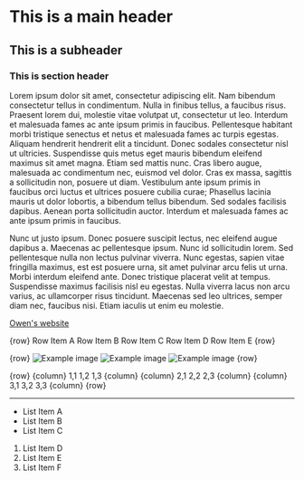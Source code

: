 <link rel="stylesheet" href="style/flex.css">
<link rel="stylesheet" href="style/style.css">

<script src="scripts/header.js"></script>
<script src="scripts/footer.js"></script>
<script src="scripts/format.js"></script>

[//]: # (START WRITING HERE)

# This is a main header

## This is a subheader

### This is section header

Lorem ipsum dolor sit amet, consectetur adipiscing elit. Nam bibendum consectetur tellus in condimentum. Nulla in finibus tellus, a faucibus risus. Praesent lorem dui, molestie vitae volutpat ut, consectetur ut leo. Interdum et malesuada fames ac ante ipsum primis in faucibus. Pellentesque habitant morbi tristique senectus et netus et malesuada fames ac turpis egestas. Aliquam hendrerit hendrerit elit a tincidunt. Donec sodales consectetur nisl ut ultricies. Suspendisse quis metus eget mauris bibendum eleifend maximus sit amet magna. Etiam sed mattis nunc. Cras libero augue, malesuada ac condimentum nec, euismod vel dolor. Cras ex massa, sagittis a sollicitudin non, posuere ut diam. Vestibulum ante ipsum primis in faucibus orci luctus et ultrices posuere cubilia curae; Phasellus lacinia mauris ut dolor lobortis, a bibendum tellus bibendum. Sed sodales facilisis dapibus. Aenean porta sollicitudin auctor. Interdum et malesuada fames ac ante ipsum primis in faucibus.

Nunc ut justo ipsum. Donec posuere suscipit lectus, nec eleifend augue dapibus a. Maecenas ac pellentesque ipsum. Nunc id sollicitudin lorem. Sed pellentesque nulla non lectus pulvinar viverra. Nunc egestas, sapien vitae fringilla maximus, est est posuere urna, sit amet pulvinar arcu felis ut urna. Morbi interdum eleifend ante. Donec tristique placerat velit at tempus. Suspendisse maximus facilisis nisl eu egestas. Nulla viverra lacus non arcu varius, ac ullamcorper risus tincidunt. Maecenas sed leo ultrices, semper diam nec, faucibus nisi. Etiam iaculis ut enim eu molestie.

[Owen's website](https://omch.tech)

{row}
Row Item A
Row Item B
Row Item C
Row Item D
Row Item E
{row}

{row}
![Example image](https://omch.tech/logos/resume.png)
![Example image](https://omch.tech/logos/resume.png)
![Example image](https://omch.tech/logos/resume.png)
{row}

{row}
{column}
1,1
1,2
1,3
{column}
{column}
2,1
2,2
2,3
{column}
{column}
3,1
3,2
3,3
{column}
{row}

---

- List Item A
- List Item B
- List Item C

1. List Item D
2. List Item E
3. List Item F

[//]: # (STOP WRITING HERE)

<script>format(); footer()</script>